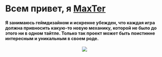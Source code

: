 <h1>Всем привет, я <a href="https://discord.gg/jgEzuVqw93" target="_blank">MaxTer</a>
<h4>Я занимаюсь геймдизайном и искренне убежден, что каждая игра должна привносить какую-то новую механику, которой не было до этого ни в одном тайтле. Только так проект может быть поистинне интересным и уникальным в своем роде.</h4>
<p align="center">
  <a href="https://skillicons.dev">
    <img src="https://skillicons.dev/icons?i=git,ae,blender,c,cs,bootstrap,discord,flask,godot,html,java,notion,ps,py,unity,unreal,vscode" />
  </a>
</p>

<!--
**MaxTernat0r/MaxTernat0r** is a ✨ _special_ ✨ repository because its `README.md` (this file) appears on your GitHub profile.

Here are some ideas to get you started:

- 🔭 I’m currently working on ...
- 🌱 I’m currently learning ...
- 👯 I’m looking to collaborate on ...
- 🤔 I’m looking for help with ...
- 💬 Ask me about ...
- 📫 How to reach me: ...
- 😄 Pronouns: ...
- ⚡ Fun fact: ...
-->
